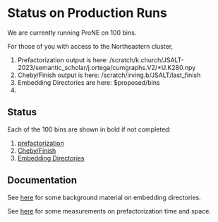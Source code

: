 # Status on Production Runs

We are currently running ProNE on 100 bins.
<p>
For those of you with access to the Northeastern cluster,
<ol>
<li>
Prefactorization output is here: /scratch/k.church/JSALT-2023/semantic_scholar/j.ortega/cumgraphs.V2/*U.K280.npy</li>
<li>Cheby/Finish output is here: /scratch/irving.b/JSALT/last_finish</li>
<li>Embedding Directories are here: $proposed/bins<li>
</ol>
<h2>Status</h2>
Each of the 100 bins are shown in bold if not completed:
<ol>
<li><a href="prefactorization.md">prefactorization</a></li>
<li><a href="cheby.md">Cheby/Finish</a></li>
<li><a href="bins.md">Embedding Directories</a></li>
</ol>

<h2>Documentation</h2>

See <a href="https://github.com/kwchurch/JSALT_Better_Together/tree/main/doc/embedding_directories.md">here</a> for some background material
on embedding directories.
<p>
See <a href="https://github.com/kwchurch/JSALT_Better_Together/tree/main/doc/measurements/ProNE">here</a>
for some measurements on prefactorization time and space.
